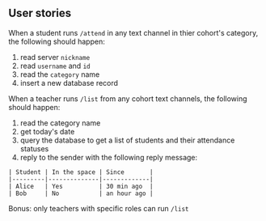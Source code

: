 ## User stories

When a student runs `/attend` in any text channel in thier cohort's category, the following should happen:
1. read server `nickname`
1. read `username` and `id`
1. read the `category` name
1. insert a new database record

When a teacher runs `/list` from any cohort text channels, the following should happen:
1. read the category name
1. get today's date
1. query the database to get a list of students and their attendance statuses
1. reply to the sender with the following reply message:
```
| Student | In the space | Since       |   
|---------|--------------|-------------|
| Alice   | Yes          | 30 min ago  |   
| Bob     | No           | an hour ago |   
```

Bonus: only teachers with specific roles can run `/list`